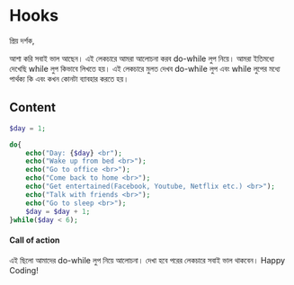 # Hooks

প্রিয় দর্শক,

আশা করি সবাই ভাল আছেন। এই লেকচারে আমরা আলোচনা করব do-while লুপ নিয়ে। আমরা ইতিমধ্যে দেখেছি while লুপ কিভাবে লিখতে হয়। এই লেকচারে মুলত দেখব do-while লুপ এবং while লুপের মধ্যে পার্থক্য কি এবং কখন কোনটা ব্যাবহার করতে হয়।

## Content

```php
$day = 1;

do{
    echo("Day: {$day} <br");
    echo("Wake up from bed <br>");
    echo("Go to office <br>");
    echo("Come back to home <br>");
    echo("Get entertained(Facebook, Youtube, Netflix etc.) <br>");
    echo("Talk with friends <br>");
    echo("Go to sleep <br>");
    $day = $day + 1;
}while($day < 6);

```


#### Call of action
এই ছিলো আমাদের do-while লুপ নিয়ে আলোচনা। দেখা হবে পরের লেকচারে সবাই ভাল থাকবেন। Happy Coding!
